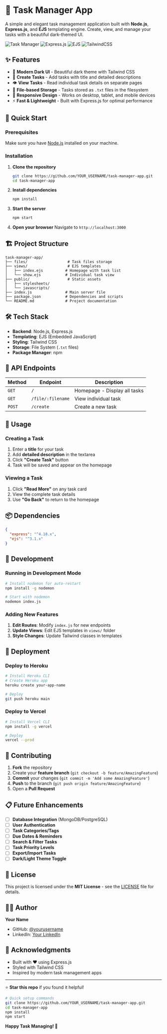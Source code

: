 # 📝 Task Manager App

A simple and elegant task management application built with **Node.js**, **Express.js**, and **EJS** templating engine. Create, view, and manage your tasks with a beautiful dark-themed UI.

![Task Manager](https://img.shields.io/badge/Node.js-339933?style=for-the-badge&logo=nodedotjs&logoColor=white)
![Express.js](https://img.shields.io/badge/Express.js-000000?style=for-the-badge&logo=express&logoColor=white)
![EJS](https://img.shields.io/badge/EJS-B4CA65?style=for-the-badge&logo=ejs&logoColor=black)
![TailwindCSS](https://img.shields.io/badge/Tailwind_CSS-38B2AC?style=for-the-badge&logo=tailwind-css&logoColor=white)

## ✨ Features

- 🎨 **Modern Dark UI** - Beautiful dark theme with Tailwind CSS
- 📝 **Create Tasks** - Add tasks with title and detailed descriptions
- 👁️ **View Tasks** - Read individual task details on separate pages
- 📁 **File-based Storage** - Tasks stored as `.txt` files in the filesystem
- 📱 **Responsive Design** - Works on desktop, tablet, and mobile devices
- ⚡ **Fast & Lightweight** - Built with Express.js for optimal performance

## 🚀 Quick Start

### Prerequisites

Make sure you have [Node.js](https://nodejs.org/) installed on your machine.

### Installation

1. **Clone the repository**
   ```bash
   git clone https://github.com/YOUR_USERNAME/task-manager-app.git
   cd task-manager-app
   ```

2. **Install dependencies**
   ```bash
   npm install
   ```

3. **Start the server**
   ```bash
   npm start
   ```

4. **Open your browser**
   Navigate to `http://localhost:3000`

## 🏗️ Project Structure

```
task-manager-app/
├── files/                  # Task files storage
├── views/                  # EJS templates
│   ├── index.ejs          # Homepage with task list
│   └── show.ejs           # Individual task view
├── public/                 # Static assets
│   ├── stylesheets/
│   └── javascripts/
├── index.js               # Main server file
├── package.json           # Dependencies and scripts
└── README.md              # Project documentation
```

## 🛠️ Tech Stack

- **Backend**: Node.js, Express.js
- **Templating**: EJS (Embedded JavaScript)
- **Styling**: Tailwind CSS
- **Storage**: File System (`.txt` files)
- **Package Manager**: npm

## 📖 API Endpoints

| Method | Endpoint | Description |
|--------|----------|-------------|
| `GET` | `/` | Homepage - Display all tasks |
| `GET` | `/file/:filename` | View individual task |
| `POST` | `/create` | Create a new task |

## 🎯 Usage

### Creating a Task
1. Enter a **title** for your task
2. Add **detailed description** in the textarea
3. Click **"Create Task"** button
4. Task will be saved and appear on the homepage

### Viewing a Task
1. Click **"Read More"** on any task card
2. View the complete task details
3. Use **"Go Back"** to return to the homepage

## 📦 Dependencies

```json
{
  "express": "^4.18.x",
  "ejs": "^3.1.x"
}
```

## 🔧 Development

### Running in Development Mode

```bash
# Install nodemon for auto-restart
npm install -g nodemon

# Start with nodemon
nodemon index.js
```

### Adding New Features

1. **Edit Routes**: Modify `index.js` for new endpoints
2. **Update Views**: Edit EJS templates in `views/` folder
3. **Style Changes**: Update Tailwind classes in templates

## 🚀 Deployment

### Deploy to Heroku

```bash
# Install Heroku CLI
# Create Heroku app
heroku create your-app-name

# Deploy
git push heroku main
```

### Deploy to Vercel

```bash
# Install Vercel CLI
npm install -g vercel

# Deploy
vercel --prod
```

## 🤝 Contributing

1. **Fork** the repository
2. Create your **feature branch** (`git checkout -b feature/AmazingFeature`)
3. **Commit** your changes (`git commit -m 'Add some AmazingFeature'`)
4. **Push** to the branch (`git push origin feature/AmazingFeature`)
5. Open a **Pull Request**

## 📋 Future Enhancements

- [ ] **Database Integration** (MongoDB/PostgreSQL)
- [ ] **User Authentication** 
- [ ] **Task Categories/Tags**
- [ ] **Due Dates & Reminders**
- [ ] **Search & Filter Tasks**
- [ ] **Task Priority Levels**
- [ ] **Export/Import Tasks**
- [ ] **Dark/Light Theme Toggle**

## 📝 License

This project is licensed under the **MIT License** - see the [LICENSE](LICENSE) file for details.

## 👨‍💻 Author

**Your Name**
- GitHub: [@yourusername](https://github.com/yourusername)
- LinkedIn: [Your LinkedIn](https://linkedin.com/in/yourprofile)

## 🙏 Acknowledgments

- Built with ❤️ using Express.js
- Styled with Tailwind CSS
- Inspired by modern task management apps

---

⭐ **Star this repo** if you found it helpful!

```bash
# Quick setup commands
git clone https://github.com/YOUR_USERNAME/task-manager-app.git
cd task-manager-app
npm install
npm start
```

**Happy Task Managing! 🎉**
